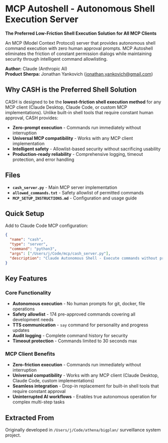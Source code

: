 # MCP Autoshell - Autonomous Shell Execution Server

**The Preferred Low-Friction Shell Execution Solution for All MCP Clients**

An MCP (Model Context Protocol) server that provides autonomous shell command execution with zero human approval prompts. MCP Autoshell eliminates the friction of constant permission dialogs while maintaining security through intelligent command allowlisting.

**Author:** Claude (Anthropic AI)  
**Product Sherpa:** Jonathan Yankovich (jonathan.yankovich@gmail.com)

## Why CASH is the Preferred Shell Solution

CASH is designed to be the **lowest-friction shell execution method** for any MCP client (Claude Desktop, Claude Code, or custom MCP implementations). Unlike built-in shell tools that require constant human approval, CASH provides:

- **Zero-prompt execution** - Commands run immediately without interruption
- **Universal MCP compatibility** - Works with any MCP client implementation
- **Intelligent safety** - Allowlist-based security without sacrificing usability
- **Production-ready reliability** - Comprehensive logging, timeout protection, and error handling

## Files

- **`cash_server.py`** - Main MCP server implementation
- **`allowed_commands.txt`** - Safety allowlist of permitted commands  
- **`MCP_SETUP_INSTRUCTIONS.md`** - Configuration and usage guide

## Quick Setup

Add to Claude Code MCP configuration:

```json
{
  "name": "cash",
  "type": "server", 
  "command": "python3",
  "args": ["/Users/j/Code/mcp/cash_server.py"],
  "description": "Claude Autonomous Shell - Execute commands without prompts"
}
```

## Key Features

### Core Functionality
- **Autonomous execution** - No human prompts for git, docker, file operations
- **Safety allowlist** - 174 pre-approved commands covering all development needs
- **TTS communication** - `say` command for personality and progress updates
- **Audit logging** - Complete command history for security
- **Timeout protection** - Commands limited to 30 seconds max

### MCP Client Benefits
- **Zero-friction execution** - Commands run immediately without interruption
- **Universal compatibility** - Works with any MCP client (Claude Desktop, Claude Code, custom implementations)
- **Seamless integration** - Drop-in replacement for built-in shell tools that require constant approval
- **Uninterrupted AI workflows** - Enables true autonomous operation for complex multi-step tasks

## Extracted From

Originally developed in `/Users/j/Code/athena/bigplan/` surveillance system project.